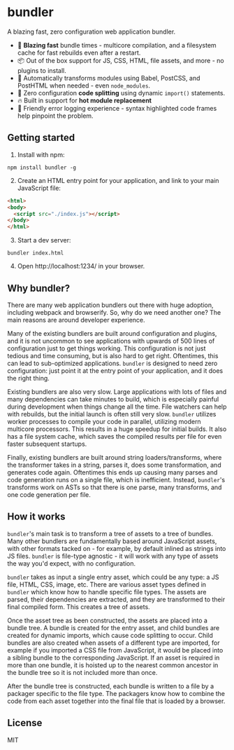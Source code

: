 # bundler

A blazing fast, zero configuration web application bundler.

- 🚀 **Blazing fast** bundle times - multicore compilation, and a filesystem cache for fast rebuilds even after a restart.
- 📦 Out of the box support for JS, CSS, HTML, file assets, and more - no plugins to install.
- 🐠 Automatically transforms modules using Babel, PostCSS, and PostHTML when needed - even `node_modules`.
- 🔪 Zero configuration **code splitting** using dynamic `import()` statements.
- 🔥 Built in support for **hot module replacement**
- 🚨 Friendly error logging experience - syntax highlighted code frames help pinpoint the problem.

## Getting started

1. Install with npm:

```shell
npm install bundler -g
```

2. Create an HTML entry point for your application, and link to your main JavaScript file:

```html
<html>
<body>
  <script src="./index.js"></script>
</body>
</html>
```

3. Start a dev server:

```shell
bundler index.html
```

4. Open http://localhost:1234/ in your browser.

## Why bundler?

There are many web application bundlers out there with huge adoption, including webpack and browserify. So, why do we need another one? The main reasons are around developer experience.

Many of the existing bundlers are built around configuration and plugins, and it is not uncommon to see applications with upwards of 500 lines of configuration just to get things working. This configuration is not just tedious and time consuming, but is also hard to get right. Oftentimes, this can lead to sub-optimized applications. `bundler` is designed to need zero configuration: just point it at the entry point of your application, and it does the right thing.

Existing bundlers are also very slow. Large applications with lots of files and many dependencies can take minutes to build, which is especially painful during development when things change all the time. File watchers can help with rebuilds, but the initial launch is often still very slow. `bundler` utilizes worker processes to compile your code in parallel, utilizing modern multicore processors. This results in a huge speedup for initial builds. It also has a file system cache, which saves the compiled results per file for even faster subsequent startups.

Finally, existing bundlers are built around string loaders/transforms, where the transformer takes in a string, parses it, does some transformation, and generates code again. Oftentimes this ends up causing many parses and code generation runs on a single file, which is inefficient. Instead, `bundler`'s transforms work on ASTs so that there is one parse, many transforms, and one code generation per file.

## How it works

`bundler`'s main task is to transform a tree of assets to a tree of bundles. Many other bundlers are fundamentally based around JavaScript assets, with other formats tacked on - for example, by default inlined as strings into JS files. `bundler` is file-type agnostic - it will work with any type of assets the way you'd expect, with no configuration.

`bundler` takes as input a single entry asset, which could be any type: a JS file, HTML, CSS, image, etc. There are various asset types defined in `bundler` which know how to handle specific file types. The assets are parsed, their dependencies are  extracted, and they are transformed to their final compiled form. This creates a tree of assets.

Once the asset tree as been constructed, the assets are placed into a bundle tree. A bundle is created for the entry asset, and child bundles are created for dynamic imports, which cause code splitting to occur. Child bundles are also created when assets of a different type are imported, for example if you imported a CSS file from JavaScript, it would be placed into a sibling bundle to the corresponding JavaScript. If an asset is required in more than one bundle, it is hoisted up to the nearest common ancestor in the bundle tree so it is not included more than once.

After the bundle tree is constructed, each bundle is written to a file by a packager specific to the file type. The packagers know how to combine the code from each asset together into the final file that is loaded by a browser.

## License

MIT

